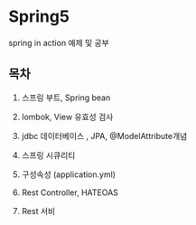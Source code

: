 # Spring5

spring in action 예제 및 공부

## 목차 

1. 스프링 부트, Spring bean 




 2.  lombok, View 유효성 검사 



3. jdbc 데이터베이스 , JPA, @ModelAttribute개념 



4. 스프링 시큐리티



5. 구성속성 \(application.yml\)



6. Rest Controller, HATEOAS



7. Rest 서비





